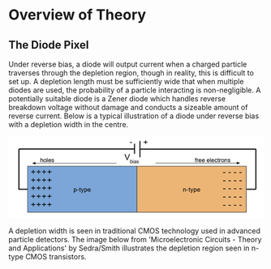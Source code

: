 # Overview of Theory

## The Diode Pixel

Under reverse bias, a diode will output current when a charged particle traverses through the depletion region, though in reality, this is difficult to set up. A depletion length must be sufficiently wide that when multiple diodes are used, the probability of a particle interacting is non-negligible. A potentially suitable diode is a Zener diode which handles reverse breakdown voltage without damage and conducts a sizeable amount of reverse current. Below is a typical illustration of a diode under reverse bias with a depletion width in the centre.

![Reverse biased diode schematic image](./Images/on_junc_rb.png)

A depletion width is seen in traditional CMOS technology used in advanced particle detectors. The image below from 'Microelectronic Circuits - Theory and Applications' by Sedra/Smith illustrates the depletion region seen in n-type CMOS transistors.


